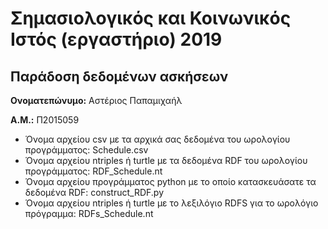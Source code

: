 # Σημασιολογικός και Κοινωνικός Ιστός (εργαστήριο) 2019
## Παράδοση δεδομένων ασκήσεων

**Ονοματεπώνυμο:** Αστέριος Παπαμιχαήλ

**Α.Μ.:** Π2015059

* Όνομα αρχείου csv με τα αρχικά σας δεδομένα του ωρολογίου προγράμματος: Schedule.csv
* Όνομα αρχείου ntriples ή turtle με τα δεδομένα RDF του ωρολογίου προγράμματος: RDF_Schedule.nt
* Όνομα αρχείου προγράμματος python με το οποίο κατασκευάσατε τα δεδομένα RDF: construct_RDF.py
* Όνομα αρχείου ntriples ή turtle με το λεξιλόγιο RDFS για το ωρολόγιο πρόγραμμα: RDFs_Schedule.nt


